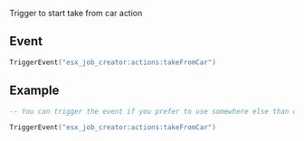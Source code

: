Trigger to start take from car action

## Event
``` lua
TriggerEvent("esx_job_creator:actions:takeFromCar")
```

## Example
``` lua
-- You can trigger the event if you prefer to use somewhere else than default F6 actions menu

TriggerEvent("esx_job_creator:actions:takeFromCar")
```